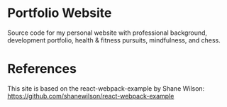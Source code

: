 Portfolio Website
=

Source code for my personal website with professional background, development portfolio, health & fitness pursuits, mindfulness, and chess.

References
=

This site is based on the react-webpack-example by Shane Wilson: https://github.com/shanewilson/react-webpack-example
